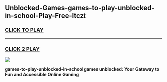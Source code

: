 
## Unblocked-Games-games-to-play-unblocked-in-school-Play-Free-ltczt
<h3>
<a href="https://premium76.site?title=games-to-play-unblocked-in-school&ref=17A">CLICK TO PLAY</a></h3>
<hr>

<h3>
<a href="https://premium76.site?title=games-to-play-unblocked-in-school&ref=17A">CLICK 2 PLAY</a>
  
</h3>

<a href="https://premium76.site?title=games-to-play-unblocked-in-school&ref=17A"><img src="https://clearcache.store/games.png"></a>


**games-to-play-unblocked-in-school games unblocked: Your Gateway to Fun and Accessible Online Gaming**
